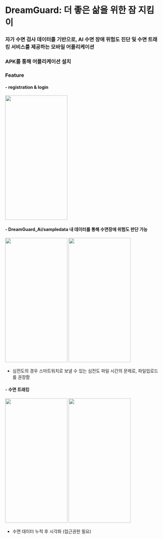 # DreamGuard: 더 좋은 삶을 위한 잠 지킴이
### 자가 수면 검사 데이터를 기반으로, AI 수면 장애 위험도 진단 및 수면 트래킹 서비스를 제공하는 모바일 어플리케이션
### APK를 통해 어플리케이션 설치

### Feature
#### - registration & login
<img src="https://github.com/jeaniejan/Capston/assets/121528605/d46403e3-0e4b-4570-82e1-24db8d6fad0f.png" width="200" height="400"/>

#### - DreamGuard_Ai/sampledata 내 데이터를 통해 수면장애 위험도 판단 가능
<img src="https://github.com/jeaniejan/Capston/assets/121528605/bd949584-6bfb-464d-b1f3-11e295b7ebe4.png" width="200" height="400"/>
<img src="https://github.com/jeaniejan/Capston/assets/121528605/c7db719c-2606-48a5-a4e4-c62039a02012.png" width="200" height="400"/>

- 심전도의 경우 스마트워치로 보낼 수 있는 심전도 파일 시간의 문제로, 파일업로드를 권장함
  
#### - 수면 트래킹
<img src="https://github.com/jeaniejan/Capston/assets/121528605/630d1774-960d-4a99-a8bf-7943124c139f.png" width="200" height="400"/>
<img src="https://github.com/jeaniejan/Capston/assets/121528605/143f4dfd-9e6d-4d2c-b6ec-db982b273a8b.png" width="200" height="400"/>

- 수면 데이터 누적 후 시각화 (접근권한 필요)

